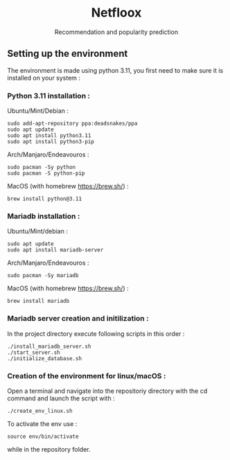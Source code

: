 <h1 style="text-align: center">Netfloox</h1>
<p style="text-align: center">Recommendation and popularity prediction</p>

## Setting up the environment
The environment is made using python 3.11, you first need to make sure it is installed on your system :
### Python 3.11 installation :
Ubuntu/Mint/Debian :
```
sudo add-apt-repository ppa:deadsnakes/ppa
sudo apt update
sudo apt install python3.11
sudo apt install python3-pip
```
Arch/Manjaro/Endeavouros :
```
sudo pacman -Sy python
sudo pacman -S python-pip
```
MacOS (with homebrew https://brew.sh/) :
```
brew install python@3.11
```
### Mariadb installation :
Ubuntu/Mint/debian :
```
sudo apt update
sudo apt install mariadb-server
```
Arch/Manjaro/Endeavouros :
```
sudo pacman -Sy mariadb
```
MacOS (with homebrew https://brew.sh/) :
```
brew install mariadb
```
### Mariadb server creation and initilization :
In the project directory execute following scripts in this order :
```
./install_mariadb_server.sh
./start_server.sh
./initialize_database.sh
```
### Creation of the environment for linux/macOS :
Open a terminal and navigate into the repositoriy directory with the cd command and launch the script with :
```
./create_env_linux.sh
```
To activate the env use :
```
source env/bin/activate
```
while in the repository folder.
